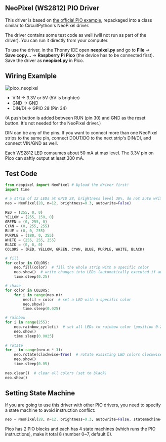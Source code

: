 ## NeoPixel (WS2812) PIO Driver

This driver is based on [the official PIO example](https://github.com/raspberrypi/pico-micropython-examples/tree/master/pio/neopixel_ring), repackaged into a class similar to CircuitPython's NeoPixel driver.

The driver contains some test code as well (will not run as part of the driver). You can run it directly from your computer.

To use the driver, in the Thonny IDE open **neopixel.py** and go to **File** -> **Save copy...** -> **Raspberry Pi Pico** (the device has to be connected first). Save the driver as **neopixel.py** in Pico.

## Wiring Examlple

![pico_neopixel](https://user-images.githubusercontent.com/44191076/111096225-fc939700-8579-11eb-886a-1db53321a151.png)

* VIN -> 3.3V or 5V (5V is brighter)
* GND -> GND
* DIN/DI -> GPIO 28 (Pin 34)

(A push button is added between RUN (pin 30) and GND as the reset button. It's not needed for the NeoPixel driver.)

DIN can be any of the pins. If you want to connect more than one NeoPixel strips to the same pin, connect DOUT/DO to the next strip's DIN/DI, and connect VIN/GND as well. 

Each WS2812 LED comsumes about 50 mA at max level. The 3.3V pin on Pico can saftly output at least 300 mA.

## Test Code

```python
from neopixel import NeoPixel # Upload the driver first!
import time

# a strip of 12 LEDs at GPIO 28, brightness level 30%, do not auto write after any changes
neo = NeoPixel(28, n=12, brightness=0.3, autowrite=False)
    
RED = (255, 0, 0)
YELLOW = (255, 150, 0)
GREEN = (0, 255, 0)
CYAN = (0, 255, 255)
BLUE = (0, 0, 255)
PURPLE = (180, 0, 255)
WHITE = (255, 255, 255)
BLACK = (0, 0, 0)
COLORS = (RED, YELLOW, GREEN, CYAN, BLUE, PURPLE, WHITE, BLACK)

# fill
for color in COLORS:       
    neo.fill(color)  # fill the whole strip with a specific color
    neo.show()  # write changes into LEDs (automatically executed if autowrite=True)
    time.sleep(0.25)

# chase
for color in COLORS:       
    for i in range(neo.n):
        neo[i] = color  # set a LED with a specific color
        neo.show()
        time.sleep(0.025)

# rainbow
for i in range(255):
    neo.rainbow_cycle(i)  # set all LEDs to rainbow color (position 0-255)
    neo.show()
    time.sleep(0.0025)
    
# rotate
for _ in range(neo.n * 3):
    neo.rotate(clockwise=True)  # rotate exsisting LED colors clockwise or counter-clockwise
    neo.show()
    time.sleep(0.05)
        
neo.clear()  # clear all colors (set to black)
neo.show()
```

## Setting State Machine

If you are going to use this driver with other PIO drivers, you need to specify a state machine to avoid instruction conflict:

```python
neo = NeoPixel(28, n=12, brightness=0.3, autowrite=False, statemachine=1)
```

Pico has 2 PIO blocks and each has 4 state machines (which runs the PIO instructions), make it total 8 (number 0~7, default 0).
